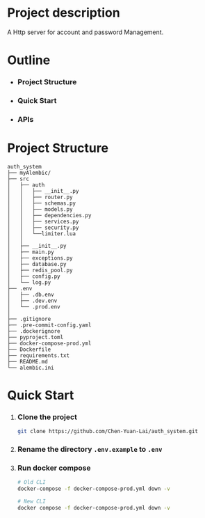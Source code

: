 # Project description
A Http server for account and password Management.

# Outline
* ### Project Structure
* ### Quick Start
* ### APIs

# Project Structure
```
auth_system
├── myAlembic/
├── src
│   ├── auth
│   │   ├── __init__.py
│   │   ├── router.py
│   │   ├── schemas.py  
│   │   ├── models.py  
│   │   ├── dependencies.py
│   │   ├── services.py
│   │   ├── security.py
│   │   └──limiter.lua
│   │
│   ├── __init__.py
│   ├── main.py
│   ├── exceptions.py  
│   ├── database.py  
│   ├── redis_pool.py  
│   ├── config.py  
│   └── log.py  
├── .env
│   ├── .db.env
│   ├── .dev.env  
│   └── .prod.env
│ 
├── .gitignore
├── .pre-commit-config.yaml
├── .dockerignore
├── pyproject.toml
├── docker-compose-prod.yml
├── Dockerfile
├── requirements.txt
├── README.md
└── alembic.ini
```
# Quick Start
1. ### Clone the project
    ```bash
    git clone https://github.com/Chen-Yuan-Lai/auth_system.git
    ```

2. ### Rename the directory `.env.example` to `.env`
3. ### Run docker compose
   ```bash
   # Old CLI
   docker-compose -f docker-compose-prod.yml down -v

   # New CLI
   docker compose -f docker-compose-prod.yml down -v
   ```